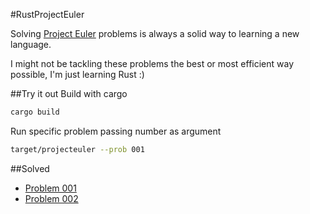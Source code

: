 #RustProjectEuler

Solving [Project Euler](http://www.projecteuler.net) problems is always a solid
way to learning a new language.

I might not be tackling these problems the best or most efficient way possible,
I'm just learning Rust :)

##Try it out
Build with cargo
```bash
cargo build
```
Run specific problem passing number as argument

```bash
target/projecteuler --prob 001
```
##Solved
* [Problem 001](src/prob1.rs)
* [Problem 002](src/prob2.rs)
